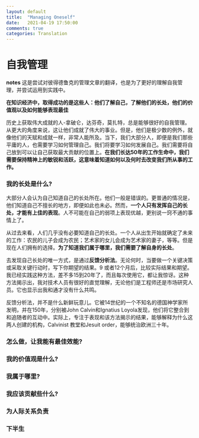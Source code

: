 ```yaml
---
layout: default
title:  "Managing Oneself"
date:   2021-04-19 17:50:00
comments: true
categories: Translation
---
```


# 自我管理  
**notes** 这是尝试对彼得德鲁克的管理文章的翻译，也是为了更好的理解自我管理，并尝试运用到实践中。

**在知识经济中，取得成功的是这些人：他们了解自己，了解他们的长处，他们的价值观以及如何能够表现最佳**

  历史上获取伟大成就的人-拿破仑，达芬奇，莫扎特，总是能够很好的自我管理。从更大的角度来说，这让他们成就了伟大的事业。但是，他们是极少数的例外，就像他们的天赋和成就一样，非常人能所及。当下，我们大部分人，即便是我们那些平庸的人，也需要学习如何管理自己。我们将要学习如何发展自己。我们需要将自己放到可以让自己获取最大贡献的位置上。**在我们长达50年的工作生命中，我们需要保持精神上的敏锐和活跃，这意味着知道如何以及何时去改变我们所从事的工作。**


### 我的长处是什么?  

   大部分人会认为自己知道自己的长处所在。他们一般是错误的。更普通的情况是，他们知道自己不擅长的地方，即便如此也未必。然而，**一个人只有发挥自己的长处，才能有上佳的表现**。人不可能在自己的弱项上表现优越，更别说一窍不通的事情上了。

  从过去来看，人们几乎没有必要知道自己的长处。一个人从出生开始就确定了未来的工作：农民的儿子会成为农民；艺术家的女儿会成为艺术家的妻子，等等。但是现在人们拥有的选择。**为了知道我们属于哪里，我们需要了解自身的长处**。

  去发现自己长处的唯一方式，是通过**反馈分析法**。无论何时，当要做一个关键决策或采取关键行动时，写下你期望的结果。9 或者12个月后，比较实际结果和期望。我已经实践这种方法，差不多15到20年了，而且每次使用它，都让我惊讶。这种方法揭示出，我对技术人员有很好的直觉理解，无论他们是工程师还是市场研究人员。它也显示出我和通才没有什么共鸣。

  反馈分析法，并不是什么新鲜玩意儿。它被14世纪的一个不知名的德国神学家所发明，并在150年，分别被John Calvin和Ignatius Loyola发现，他们将它整合到和追随者的互动中。实际上，专注于表现和该方法揭示的结果，能够解释为什么这两人创建的机构，Calvinist 教堂和Jesuit order，能够统治欧洲三十年。

### 怎么做，让我能有最佳效能?  
### 我的价值观是什么?  
### 我属于哪里?  
### 我应该贡献些什么?  
### 为人际关系负责  
### 下半生  
